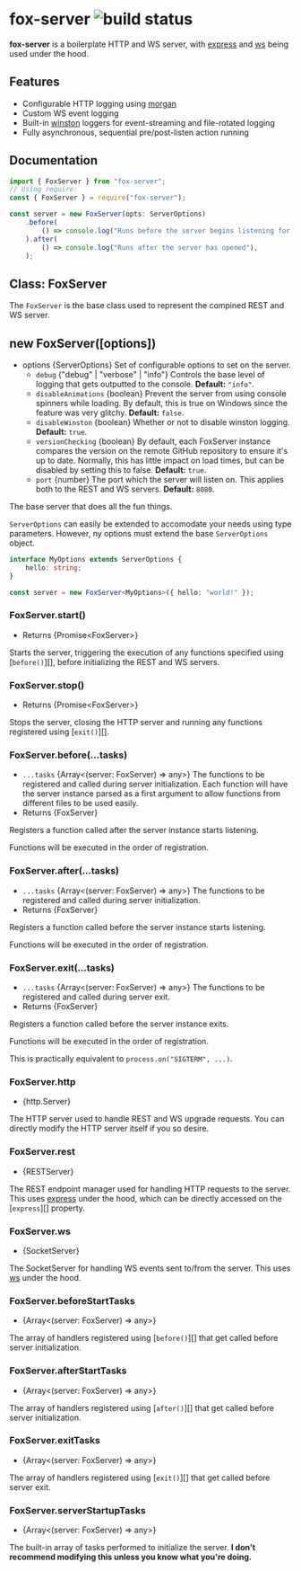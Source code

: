# fox-server ![build status](https://github.com/orifoxx/fox-server/workflows/Mocha%20Test%20Suite/badge.svg)

**fox-server** is a boilerplate HTTP and WS server, with [express](https://npmjs.com/package/express) and [ws](https://npmjs.com/package/ws) being used under the hood.

## Features

-   Configurable HTTP logging using [morgan](https://npmjs.com/package/morgan)
-   Custom WS event logging
-   Built-in [winston](https://npmjs.com/package/winston) loggers for event-streaming and file-rotated logging
-   Fully asynchronous, sequential pre/post-listen action running

## Documentation

```ts
import { FoxServer } from "fox-server";
// Using require:
const { FoxServer } = require("fox-server");

const server = new FoxServer(opts: ServerOptions)
    .before(
        () => console.log("Runs before the server begins listening for requests"),
    ).after(
        () => console.log("Runs after the server has opened"),
    );

```

## Class: FoxServer

The `FoxServer` is the base class used to represent the compined REST and WS server.

## new FoxServer([options])

-   options {ServerOptions} Set of configurable options to set on the server.
    -   `debug` {"debug" | "verbose" | "info"} Controls the base level of logging that gets outputted to the console. **Default:** `"info"`.
    -   `disableAnimations` {boolean} Prevent the server from using console spinners while loading. By default, this is true on Windows since the feature was very glitchy. **Default:** `false`.
    -   `disableWinston` {boolean} Whether or not to disable winston logging. **Default:** `true`.
    -   `versionChecking` {boolean} By default, each FoxServer instance compares the version on the remote GitHub repository to ensure it's up to date. Normally, this has little impact on load times, but can be disabled by setting this to false. **Default:** `true`.
    -   `port` {number} The port which the server will listen on. This applies both to the REST and WS servers. **Default:** `8080`.

The base server that does all the fun things.

`ServerOptions` can easily be extended to accomodate your needs using type parameters. However, ny options must extend the base `ServerOptions` object.

```ts
interface MyOptions extends ServerOptions {
	hello: string;
}

const server = new FoxServer<MyOptions>({ hello: "world!" });
```

### FoxServer.start()

-   Returns {Promise\<FoxServer\>}

Starts the server, triggering the execution of any functions specified using [`before()`][], before initializing the REST and WS servers.

### FoxServer.stop()

-   Returns {Promise\<FoxServer\>}

Stops the server, closing the HTTP server and running any functions registered using [`exit()`][].

### FoxServer.before(\...tasks\)

-   `...tasks` {Array\<(server: FoxServer) => any\>} The functions to be registered and called during server initialization. Each function will have the server instance parsed as a first argument to allow functions from different files to be used easily.
-   Returns {FoxServer}

Registers a function called after the server instance starts listening.

Functions will be executed in the order of registration.

### FoxServer.after(\...tasks\)

-   `...tasks` {Array\<(server: FoxServer) => any\>} The functions to be registered and called during server initialization.
-   Returns {FoxServer}

Registers a function called before the server instance starts listening.

Functions will be executed in the order of registration.

### FoxServer.exit(\...tasks\)

-   `...tasks` {Array\<(server: FoxServer) => any\>} The functions to be registered and called during server exit.
-   Returns {FoxServer}

Registers a function called before the server instance exits.

Functions will be executed in the order of registration.

This is practically equivalent to `process.on("SIGTERM", ...)`.

### FoxServer.http

-   {http.Server}

The HTTP server used to handle REST and WS upgrade requests. You can directly modify the HTTP server itself if you so desire.

### FoxServer.rest

-   {RESTServer}

The REST endpoint manager used for handling HTTP requests to the server. This uses [express](https://npmjs.com/packages/express) under the hood, which can be directly accessed on the [`express`][] property.

### FoxServer.ws

-   {SocketServer}

The SocketServer for handling WS events sent to/from the server. This uses [ws](https://npmjs.com/packages/ws) under the hood.

### FoxServer.beforeStartTasks

-   {Array\<(server: FoxServer) => any\>}

The array of handlers registered using [`before()`][] that get called before server initialization.

### FoxServer.afterStartTasks

-   {Array\<(server: FoxServer) => any\>}

The array of handlers registered using [`after()`][] that get called before server initialization.

### FoxServer.exitTasks

-   {Array\<(server: FoxServer) => any\>}

The array of handlers registered using [`exit()`][] that get called before server exit.

### FoxServer.serverStartupTasks

-   {Array\<(server: FoxServer) => any\>}

The built-in array of tasks performed to initialize the server. **I don't recommend modifying this unless you know what you're doing.**
